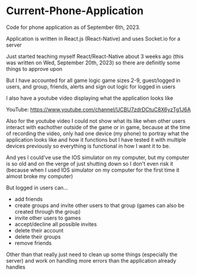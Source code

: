 # Current-Phone-Application
Code for phone application as of September 6th, 2023.

Application is written in React.js (React-Native) and uses Socket.io for a server

Just started teaching myself React/React-Native about 3 weeks ago (this was written on Wed, September 20th, 2023) so there are definitly some things to approve upon

But I have accounted for all game logic game sizes 2-9, guest/logged in users, and group, friends, alerts and sign out logic for logged in users

I also have a youtube video displaying what the application looks like

YouTube: https://www.youtube.com/channel/UCBU7zdrDCtuC8X6yzTg1J6A

Also for the youtube video I could not show what its like when other users interact with eachother outside of the game or in game, because at the time of recording the video,
only had one device (my phone) to portray what the application looks like and how it functions but I have tested it with multiple devices previously so everything is functional in how I want it to be. 

And yes I could've use the IOS simulator on my computer, but my computer is 
so old and on the verge of just shutting down so I don't even risk it (because when I used IOS simulator on my computer for the first time it almost broke my computer)

But logged in users can...
- add friends
- create groups and invite other users to that group (games can also be created through the group)
- invite other users to games
- accept/decline all possible invites
- delete their account
- delete their groups
- remove friends



Other than that really just need to clean up some things (especially the server) and work on handling more errors than the application already handles
